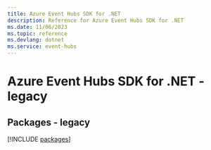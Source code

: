 ```yaml
---
title: Azure Event Hubs SDK for .NET
description: Reference for Azure Event Hubs SDK for .NET
ms.date: 11/06/2023
ms.topic: reference
ms.devlang: dotnet
ms.service: event-hubs
---
```

# Azure Event Hubs SDK for .NET - legacy
## Packages - legacy
[!INCLUDE [packages](event-hubs-index.md)]